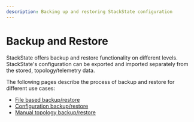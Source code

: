 ```yaml
---
description: Backing up and restoring StackState configuration
---
```


# Backup and Restore

StackState offers backup and restore functionality on different levels. StackState's configuration can be exported and imported separately from the stored, topology/telemetry data.

The following pages describe the process of backup and restore for different use cases:

* [File based backup/restore](file.md)
* [Configuration backup/restore](configuration.md)
* [Manual topology backup/restore](manual_topology.md)

